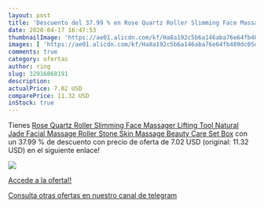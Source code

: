 ```yaml
---
layout: post
title: 'Descuento del 37.99 % en Rose Quartz Roller Slimming Face Massage'
date: 2020-04-17 16:47:53
thumbnailImage: 'https://ae01.alicdn.com/kf/Ha8a192c5b6a146aba76e64fb489dc05dV/Rose-Quartz-Roller-Slimming-Face-Massager-Lifting-Tool-Natural-Jade-Facial-Massage-Roller-Stone-Skin-Massage.jpg_350x350._SL200_.jpg'
images: [ 'https://ae01.alicdn.com/kf/Ha8a192c5b6a146aba76e64fb489dc05dV/Rose-Quartz-Roller-Slimming-Face-Massager-Lifting-Tool-Natural-Jade-Facial-Massage-Roller-Stone-Skin-Massage.jpg_350x350._SL200_.jpg' ]
comments: true
category: ofertas
author: ring
slug: 32916868191
description:
actualPrice: 7.02 USD
comparePrice: 11.32 USD
inStock: true
---
```


Tienes [Rose Quartz Roller Slimming Face Massager Lifting Tool Natural Jade Facial Massage Roller Stone Skin Massage Beauty Care Set Box](https://www.amazon.com/dp/32916868191/?tag=redken08-20) con un 37.99 % de descuento con precio de oferta de 7.02 USD (original: 11.32 USD) en el siguiente enlace!

[![](https://ae01.alicdn.com/kf/Ha8a192c5b6a146aba76e64fb489dc05dV/Rose-Quartz-Roller-Slimming-Face-Massager-Lifting-Tool-Natural-Jade-Facial-Massage-Roller-Stone-Skin-Massage.jpg_350x350._SL200_.jpg)](https://www.amazon.com/dp/32916868191/?tag=redken08-20)

[Accede a la oferta!!](https://www.amazon.com/dp/32916868191/?tag=redken08-20)

[Consulta otras ofertas en nuestro canal de telegram](https://t.me/s/ofertas25)
